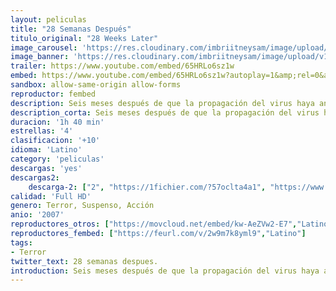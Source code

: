 ```yaml
---
layout: peliculas
title: "28 Semanas Después"
titulo_original: "28 Weeks Later"
image_carousel: 'https://res.cloudinary.com/imbriitneysam/image/upload/v1542767223/28-semanas-poster-min.jpg'
image_banner: 'https://res.cloudinary.com/imbriitneysam/image/upload/v1542767223/28-semanas-banner-min.jpg'
trailer: https://www.youtube.com/embed/65HRLo6sz1w
embed: https://www.youtube.com/embed/65HRLo6sz1w?autoplay=1&amp;rel=0&amp;hd=1&border=0&wmode=opaque&enablejsapi=1&modestbranding=1&controls=1&showinfo=0
sandbox: allow-same-origin allow-forms
reproductor: fembed
description: Seis meses después de que la propagación del virus haya aniquilado las Islas Británicas, el ejército de los Estados Unidos declara que ha ganado la guerra contra la infección y que puede comenzar la reconstrucción del país. Con la primera ola de refugiados que vuelve al país, una familia consigue reencontrarse. Pero uno de los miembros guarda un terrible secreto sin ser consciente de ello. El virus aún no ha sido destruido y en esta ocasión, es más peligroso que nunca.
description_corta: Seis meses después de que la propagación del virus haya aniquilado las Islas Británicas, el ejército de los Estados Unidos declara que ha ganado la guerra contra la infección y que puede comenzar la reconstrucción del país. Con la primera ola de refugiados que vuelve al país, una ..
duracion: '1h 40 min'
estrellas: '4'
clasificacion: '+10'
idioma: 'Latino'
category: 'peliculas'
descargas: 'yes'
descargas2:
    descarga-2: ["2", "https://1fichier.com/?57oclta4a1", "https://www.google.com/s2/favicons?domain=www.rapidvideo.com","RapidVideo","https://res.cloudinary.com/imbriitneysam/image/upload/v1541473684/mexico.png", "Latino", "Full HD"]
calidad: 'Full HD'
genero: Terror, Suspenso, Acción
anio: '2007'
reproductores_otros: ["https://movcloud.net/embed/kw-AeZVw2-E7","Latino","https://www.zembed.to/public/dist/asteroid.html?id=cf57657e5de3a7dfa066d2ab8c6da11a&title=28%20Weeks%20Later","Latino","https://streampelis.info/public/dist/index.html?id=97c18cb7d4aeb0e8823d1f865a720bae","Latino","https://gdriveplayer.me/embed2.php?link=z3FLquqDBcJQAtd5OREfBQELZMLRlvVu9i2k8RjEkBPYVTdAvdB7pgDu7rbO%2FIQT2jrnDaAZLUrgO1JfFLU2kUuqHglLWJAJdvge%2BlqZmIvD9wbqE9EPVeb5tdN5UfYz7JJoT7BaAWNCv5dDCojq8LmesgfXBaqDo%2BMeaatdTQoREZ9nfAw04amkOqL%2BK4HjQ%3D","Latino","https://gdriveplayer.me/embed2.php?link=eE9KR6Xaw6gW2GpMhUm%252FTgMz1xQf%252BZa%252BwFOvLjtrtqT%252BQMQOhDLdNOfMQBD8%252BPVUz4mDEuzJzAcqSdeEq7zTn9I1ApTcFqHAIPeMxk14teyUgWyojt%252BIOLnSjINcOAkVploHGmwu6gxErgujKNsvQOQDsErvTLkCl19l3mfv191XjjLHHHj3QiMl1bpQnmkZD8WuLmrJd9A2WSEWK4ww%252Bm","Latino"]
reproductores_fembed: ["https://feurl.com/v/2w9m7k8yml9","Latino"]
tags:
- Terror
twitter_text: 28 semanas despues.
introduction: Seis meses después de que la propagación del virus haya aniquilado las Islas Británicas, el ejército de los Estados Unidos declara que ha ganado la guerra contra la infección y que puede comenzar la reconstrucción del país. Con la primera ola de refugiados que vuelve al país, una 
---
```



 







